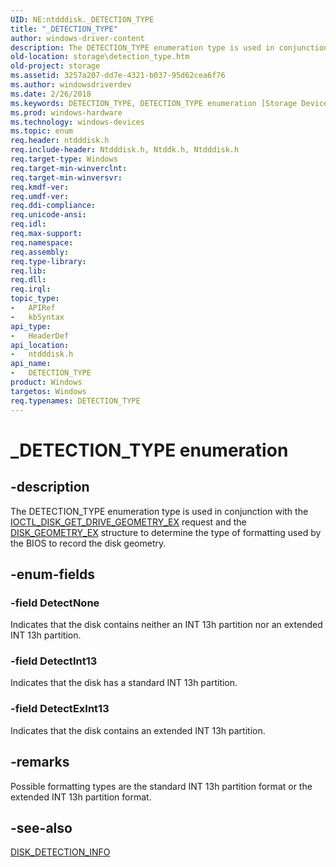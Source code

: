```yaml
---
UID: NE:ntdddisk._DETECTION_TYPE
title: "_DETECTION_TYPE"
author: windows-driver-content
description: The DETECTION_TYPE enumeration type is used in conjunction with the IOCTL_DISK_GET_DRIVE_GEOMETRY_EX request and the DISK_GEOMETRY_EX structure to determine the type of formatting used by the BIOS to record the disk geometry.
old-location: storage\detection_type.htm
old-project: storage
ms.assetid: 3257a207-dd7e-4321-b037-95d62cea6f76
ms.author: windowsdriverdev
ms.date: 2/26/2018
ms.keywords: DETECTION_TYPE, DETECTION_TYPE enumeration [Storage Devices], DetectExInt13, DetectInt13, DetectNone, _DETECTION_TYPE, ntdddisk/DETECTION_TYPE, ntdddisk/DetectExInt13, ntdddisk/DetectInt13, ntdddisk/DetectNone, storage.detection_type, structs-disk_2d3d7a57-abcd-43b2-a62d-8b8c45a9fca0.xml
ms.prod: windows-hardware
ms.technology: windows-devices
ms.topic: enum
req.header: ntdddisk.h
req.include-header: Ntdddisk.h, Ntddk.h, Ntdddisk.h
req.target-type: Windows
req.target-min-winverclnt: 
req.target-min-winversvr: 
req.kmdf-ver: 
req.umdf-ver: 
req.ddi-compliance: 
req.unicode-ansi: 
req.idl: 
req.max-support: 
req.namespace: 
req.assembly: 
req.type-library: 
req.lib: 
req.dll: 
req.irql: 
topic_type:
-	APIRef
-	kbSyntax
api_type:
-	HeaderDef
api_location:
-	ntdddisk.h
api_name:
-	DETECTION_TYPE
product: Windows
targetos: Windows
req.typenames: DETECTION_TYPE
---
```


# _DETECTION_TYPE enumeration


## -description


The DETECTION_TYPE enumeration type is used in conjunction with the <a href="https://msdn.microsoft.com/library/windows/hardware/ff560359">IOCTL_DISK_GET_DRIVE_GEOMETRY_EX</a> request and the <a href="https://msdn.microsoft.com/library/windows/hardware/ff552618">DISK_GEOMETRY_EX</a> structure to determine the type of formatting used by the BIOS to record the disk geometry. 


## -enum-fields




### -field DetectNone

Indicates that the disk contains neither an INT 13h partition nor an extended INT 13h partition.


### -field DetectInt13

Indicates that the disk has a standard INT 13h partition.


### -field DetectExInt13

Indicates that the disk contains an extended INT 13h partition. 


## -remarks



Possible formatting types are the standard INT 13h partition format or the extended INT 13h partition format. 




## -see-also




<a href="https://msdn.microsoft.com/library/windows/hardware/ff552601">DISK_DETECTION_INFO</a>
 

 

